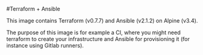 #Terraform + Ansible

This image contains Terraform (v0.7.7) and Ansible (v2.1.2) on Alpine (v3.4).

The purpose of this image is for example a CI, where you might need terraform to create your infrastructure
and Ansible for provisioning it (for instance using Gitlab runners).